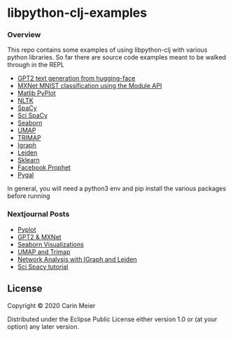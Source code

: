 # libpython-clj-examples

### Overview

This repo contains some examples of using libpython-clj with various python libraries.
So far there are source code examples meant to be walked through in the REPL

- [GPT2 text generation from hugging-face](https://github.com/huggingface/transformers)
- [MXNet MNIST classification using the Module API](https://mxnet.apache.org/)
- [Matlib PyPlot](https://github.com/matplotlib/matplotlib)
- [NLTK](https://www.nltk.org/)
- [SpaCy](https://github.com/explosion/spaCy)
- [Sci SpaCy](https://github.com/allenai/scispacy)
- [Seaborn](https://github.com/mwaskom/seaborn)
- [UMAP](https://github.com/lmcinnes/umap)
- [TRIMAP](https://pypi.org/project/trimap/)
- [Igraph](https://igraph.org/)
- [Leiden](https://github.com/vtraag/leidenalg)
- [Sklearn](https://github.com/scikit-learn/scikit-learn)
- [Facebook Prophet](https://github.com/facebook/prophet)
- [Pygal](http://www.pygal.org/en/latest/index.html#)

In general, you will need a python3 env and pip install the various packages
before running


### Nextjournal Posts
- [Pyplot](https://nextjournal.com/kommen/parens-for-polyglot)
- [GPT2 & MXNet](https://nextjournal.com/kommen/gigasquids-libpython-clj-examples)
- [Seaborn Visualizations](https://nextjournal.com/gigasquid/parens-for-python---seaborn-visualizations)
- [UMAP and Trimap](https://nextjournal.com/gigasquid/parens-for-python---umap-trimap)
- [Network Analysis with IGraph and Leiden](https://nextjournal.com/gigasquid/parens-for-python---network-analysis-and-visualization)
- [Sci Spacy tutorial](https://nextjournal.com/gigasquid/parens-for-python---sci-spacy)

## License

Copyright © 2020 Carin Meier

Distributed under the Eclipse Public License either version 1.0 or (at
your option) any later version.
